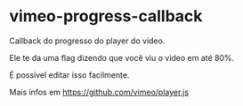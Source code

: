 # vimeo-progress-callback
Callback do progresso do player do video.

Ele te da uma flag dizendo que você viu o video em até 80%.

É possivel editar isso facilmente.

Mais infos em https://github.com/vimeo/player.js
